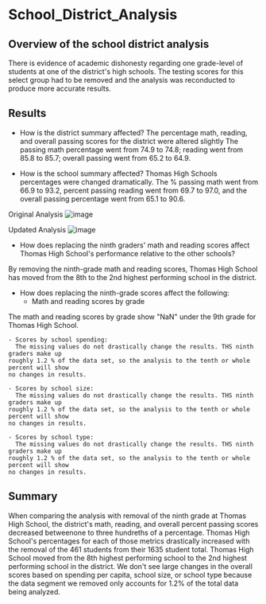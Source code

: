 # School_District_Analysis
## Overview of the school district analysis
There is evidence of academic dishonesty regarding one grade-level of students at one of the
district's high schools. The testing scores for this select group had to be removed and the 
analysis was reconducted to produce more accurate results.

## Results
 - How is the district summary affected?
    The percentage math, reading, and overall passing scores for the district were altered slightly
The passing math percentage went from 74.9 to 74.8; reading went from 85.8 to 85.7; overall
passing went from 65.2 to 64.9.

 - How is the school summary affected?
    Thomas High Schools percentages were changed dramatically. The % passing math went from 66.9 to 
93.2, percent passing reading went from 69.7 to 97.0, and the overall passing percentage went
from 65.1 to 90.6.

Original Analysis
![image](https://user-images.githubusercontent.com/90434010/137838471-a39f6d66-c412-4dee-81a0-81aa91c69d40.png)

Updated Analysis
![image](https://user-images.githubusercontent.com/90434010/137838532-9b00d441-f030-4039-9348-6e88b28e3272.png)

 - How does replacing the ninth graders' math and reading scores affect Thomas High School's performance relative to the other schools?

By removing the ninth-grade math and reading scores, Thomas High School has moved from the 8th to the 2nd highest performing school in the district.
 
 - How does replacing the ninth-grade scores affect the following:
	- Math and reading scores by grade

The math and reading scores by grade show "NaN" under the 9th grade for Thomas High School.

	- Scores by school spending:
	  The missing values do not drastically change the results. THS ninth graders make up 
	roughly 1.2 % of the data set, so the analysis to the tenth or whole percent will show
	no changes in results.
  
	- Scores by school size:
	  The missing values do not drastically change the results. THS ninth graders make up 
	roughly 1.2 % of the data set, so the analysis to the tenth or whole percent will show
	no changes in results.
  
	- Scores by school type:
	  The missing values do not drastically change the results. THS ninth graders make up 
	roughly 1.2 % of the data set, so the analysis to the tenth or whole percent will show
	no changes in results.

## Summary
When comparing the analysis with removal of the ninth grade at Thomas High School, the district's
 math, reading, and overall percent passing scores decreased betweenone to three hundreths of a 
percentage. Thomas High School's percentages for each of those metrics drastically increased with
the removal of the 461 students from their 1635 student total. Thomas High School moved from the 
8th highest performing school to the 2nd highest performing school in the district. We don't see
large changes in the overall scores based on spending per capita, school size, or school type 
because the data segment we removed only accounts for 1.2% of the total data being analyzed.
